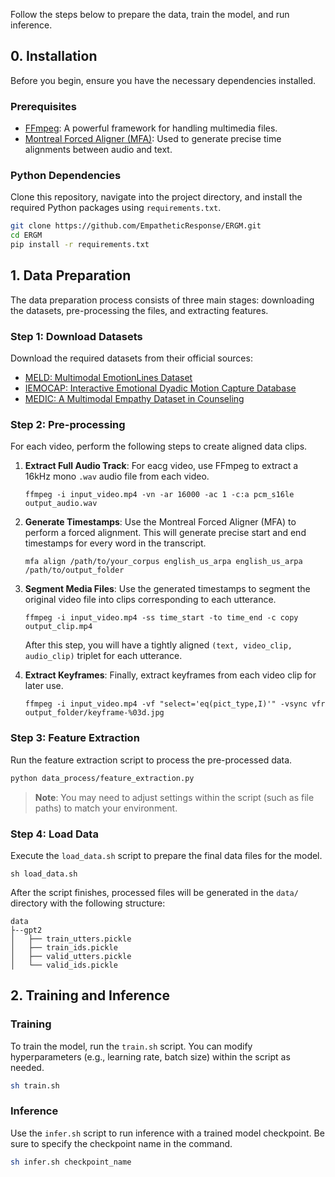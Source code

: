 Follow the steps below to prepare the data, train the model, and run inference.

## 0. Installation

Before you begin, ensure you have the necessary dependencies installed.

### Prerequisites

- [FFmpeg](https://ffmpeg.org/): A powerful framework for handling multimedia files.
- [Montreal Forced Aligner (MFA)](https://montreal-forced-aligner.readthedocs.io/en/latest/installation.html): Used to generate precise time alignments between audio and text.

### Python Dependencies

Clone this repository, navigate into the project directory, and install the required Python packages using `requirements.txt`.

```bash
git clone https://github.com/EmpatheticResponse/ERGM.git
cd ERGM
pip install -r requirements.txt
```

## 1. Data Preparation

The data preparation process consists of three main stages: downloading the datasets, pre-processing the files, and extracting features.

### Step 1: Download Datasets

Download the required datasets from their official sources:

- [MELD: Multimodal EmotionLines Dataset](https://affective-meld.github.io/)
- [IEMOCAP: Interactive Emotional Dyadic Motion Capture Database](https://sail.usc.edu/iemocap/)
- [MEDIC: A Multimodal Empathy Dataset in Counseling](https://ustc-ac.github.io/datasets/medic/)

### Step 2: Pre-processing

For each video, perform the following steps to create aligned data clips.

1.  **Extract Full Audio Track**: For eacg video, use FFmpeg to extract a 16kHz mono `.wav` audio file from each video.
    ```shell
    ffmpeg -i input_video.mp4 -vn -ar 16000 -ac 1 -c:a pcm_s16le output_audio.wav
    ```

2.  **Generate Timestamps**: Use the Montreal Forced Aligner (MFA) to perform a forced alignment. This will generate precise start and end timestamps for every word in the transcript.
    ```shell
    mfa align /path/to/your_corpus english_us_arpa english_us_arpa /path/to/output_folder
    ```

3.  **Segment Media Files**: Use the generated timestamps to segment the original video file into clips corresponding to each utterance.
    ```shell
    ffmpeg -i input_video.mp4 -ss time_start -to time_end -c copy output_clip.mp4
    ```
    After this step, you will have a tightly aligned `(text, video_clip, audio_clip)` triplet for each utterance.

4.  **Extract Keyframes**: Finally, extract keyframes from each video clip for later use.
    ```shell
    ffmpeg -i input_video.mp4 -vf "select='eq(pict_type,I)'" -vsync vfr output_folder/keyframe-%03d.jpg
    ```

### Step 3: Feature Extraction

Run the feature extraction script to process the pre-processed data.

```bash
python data_process/feature_extraction.py
```
> **Note**: You may need to adjust settings within the script (such as file paths) to match your environment.

### Step 4: Load Data

Execute the `load_data.sh` script to prepare the final data files for the model.

```shell
sh load_data.sh
```

After the script finishes, processed files will be generated in the `data/` directory with the following structure:
```
data
├--gpt2
│   ├── train_utters.pickle
│   ├── train_ids.pickle
│   ├── valid_utters.pickle
│   └── valid_ids.pickle
```

## 2. Training and Inference

### Training

To train the model, run the `train.sh` script. You can modify hyperparameters (e.g., learning rate, batch size) within the script as needed.

```bash
sh train.sh
```

### Inference

Use the `infer.sh` script to run inference with a trained model checkpoint. Be sure to specify the checkpoint name in the command.

```bash
sh infer.sh checkpoint_name
